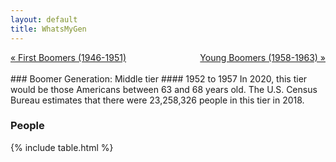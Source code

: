 ```yaml
---
layout: default
title: WhatsMyGen
---
```

<div style="overflow: hidden"><a href="/WhatsMyGen/generations/boomer-first.html" class="previous" style="float: left !important">&laquo; First Boomers (1946-1951)</a><a href="/WhatsMyGen/generations/boomer-young.html" class="next" style="float: right !important">Young Boomers (1958-1963) &raquo;</a></div>
<br>
### Boomer Generation: Middle tier
#### 1952 to 1957
In 2020, this tier would be those Americans between 63 and 68 years old. The U.S. Census Bureau estimates that there were 23,258,326 people in this tier in 2018. 

### People

{% include table.html %}
